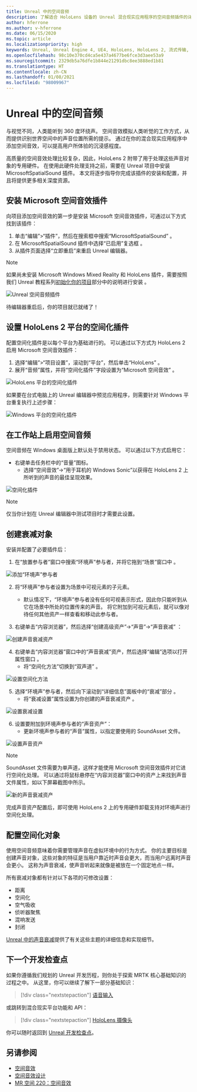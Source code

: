 ```yaml
---
title: Unreal 中的空间音频
description: 了解适合 HoloLens 设备的 Unreal 混合现实应用程序的空间音频插件的详细信息。
author: hferrone
ms.author: v-hferrone
ms.date: 06/15/2020
ms.topic: article
ms.localizationpriority: high
keywords: Unreal, Unreal Engine 4, UE4, HoloLens, HoloLens 2, 流式传输, 远程处理, 混合现实, 开发, 入门, 功能, 新项目, 仿真器, 文档, 指南, 功能, 全息影像, 游戏开发, 混合现实头戴显示设备, windows 混合现实头戴显示设备, 虚拟现实头戴显示设备, 空间音频
ms.openlocfilehash: 98c10e370cd4ca5e437a4677be6fce3d3aee53a9
ms.sourcegitcommit: 2329db5a76dfe1b844e21291dbc8ee3888ed1b81
ms.translationtype: HT
ms.contentlocale: zh-CN
ms.lasthandoff: 01/08/2021
ms.locfileid: "98009967"
---
```

# <a name="spatial-audio-in-unreal"></a>Unreal 中的空间音频

与视觉不同，人类能听到 360 度环绕声。 空间音效模拟人类听觉的工作方式，从而提供识别世界空间中的声音位置所需的提示。 通过在你的混合现实应用程序中添加空间音效，可以提高用户所体验的沉浸感程度。  

高质量的空间音效处理比较复杂，因此，HoloLens 2 附带了用于处理这些声音对象的专用硬件。  在使用此硬件处理支持之前，需要在 Unreal 项目中安装 MicrosoftSpatialSound 插件。 本文将逐步指导你完成该插件的安装和配置，并且将提供更多相关深度资源。

## <a name="installing-the-microsoft-spatial-sound-plugin"></a>安装 Microsoft 空间音效插件

向项目添加空间音效的第一步是安装 Microsoft 空间音效插件，可通过以下方式找到该插件：

1. 单击“编辑”>“插件”，然后在搜索框中搜索“MicrosoftSpatialSound” 。
2. 在 MicrosoftSpatialSound 插件中选择“已启用”复选框 。
3. 从插件页面选择“立即重启”来重启 Unreal 编辑器。

> [!NOTE]
> 如果尚未安装 Microsoft Windows Mixed Reality 和 HoloLens 插件，需要按照我们 Unreal 教程系列[初始化你的项目](tutorials/unreal-uxt-ch2.md)部分中的说明进行安装  。

![Unreal 空间音频插件](images/unreal-spatial-audio-img-01.png)

待编辑器重启后，你的项目就已就绪了！

## <a name="setting-the-spatialization-plugin-for-hololens-2-platform"></a>设置 HoloLens 2 平台的空间化插件

配置空间化插件是以每个平台为基础进行的。  可以通过以下方式为 HoloLens 2 启用 Microsoft 空间音效插件：
1. 选择“编辑”>“项目设置”，滚动到“平台”，然后单击“HoloLens” 。
2. 展开“音频”属性，并将“空间化插件”字段设置为“Microsoft 空间音效”  。

![HoloLens 平台的空间化插件](images/unreal-spatial-audio-img-02.png)

如果要在台式电脑上的 Unreal 编辑器中预览应用程序，则需要针对 Windows 平台重复执行上述步骤：

![Windows 平台的空间化插件](images/unreal-spatial-audio-img-05.png)

## <a name="enabling-spatial-audio-on-your-workstation"></a>在工作站上启用空间音频

空间音频在 Windows 桌面版上默认处于禁用状态。 可以通过以下方式启用它：
* 右键单击任务栏中的“音量”图标。
    + 选择“空间音效”->“用于耳机的 Windows Sonic”以获得在 HoloLens 2 上所听到的声音的最佳呈现效果。

![空间化插件](images/unreal-spatial-audio-img-04.png)

> [!NOTE]
>仅当你计划在 Unreal 编辑器中测试项目时才需要此设置。

## <a name="creating-attenuation-objects"></a>创建衰减对象

安装并配置了必要插件后：
1. 在“放置参与者”窗口中搜索“环境声”参与者，并将它拖到“场景”窗口中  。

![添加“环境声”参与者](images/unreal-spatial-audio-img-07.png)

2. 将“环境声”参与者设置为场景中可视元素的子元素。
    * 默认情况下，“环境声”参与者没有任何可视表示形式，因此你只能听到从它在场景中所处的位置传来的声音。 将它附加到可视元素后，就可以像对待任何其他资产一样查看和移动此参与者。

3.  右键单击“内容浏览器”，然后选择“创建高级资产”->“声音”->“声音衰减” ：

![创建声音衰减资产](images/unreal-spatial-audio-img-06.png)

4. 右键单击“内容浏览器”窗口中的“声音衰减”资产，然后选择“编辑”选项以打开属性窗口  。
    * 将“空间化方法”切换到“双声道” 。

![设置空间化方法](images/unreal-spatial-audio-img-03.png)

5. 选择“环境声”参与者，然后向下滚动到“详细信息”面板中的“衰减”部分  。
    * 将“衰减设置”属性设置为你创建的声音衰减资产 。

![设置衰减设置](images/unreal-spatial-audio-img-08.png)

6. 设置要附加到环境声参与者的“声音资产”：
    * 更新环境声参与者的“声音”属性，以指定要使用的 SoundAsset 文件。

![设置声音资产](images/unreal-spatial-audio-img-09.png)

> [!NOTE]
> SoundAsset 文件需要为单声道，这样才能使用 Microsoft 空间音效插件对它进行空间化处理。 可以通过将鼠标悬停在“内容浏览器”窗口中的资产上来找到声音文件属性，如以下屏幕截图中所示。

![新的声音衰减资产](images/unreal-spatial-audio-img-10.png)

完成声音资产配置后，即可使用 HoloLens 2 上的专用硬件卸载支持对环境声进行空间化处理。

## <a name="configuring-objects-for-spatialization"></a>配置空间化对象

使用空间音频意味着你需要管理声音在虚拟环境中的行为方式。 你的主要目标是创建声音对象，这些对象的特征是当用户靠近时声音会更大，而当用户远离时声音会更小。 这称为声音衰减，使声音听起来就像是被放在一个固定地点一样。

所有衰减对象都有针对以下各项的可修改设置：
* 距离
* 空间化
* 空气吸收
* 侦听器聚焦
* 混响发送
* 封闭

[Unreal 中的声音衰减](https://docs.unrealengine.com/Engine/Audio/DistanceModelAttenuation/index.html)提供了有关这些主题的详细信息和实现细节。

## <a name="next-development-checkpoint"></a>下一个开发检查点

如果你遵循我们规划的 Unreal 开发历程，则你处于探索 MRTK 核心基础知识的过程之中。 从这里，你可以继续了解下一部分基础知识：

> [!div class="nextstepaction"]
> [语音输入](unreal-voice-input.md)

或跳转到混合现实平台功能和 API：

> [!div class="nextstepaction"]
> [HoloLens 摄像头](unreal-hololens-camera.md)

你可以随时返回到 [Unreal 开发检查点](unreal-development-overview.md#2-core-building-blocks)。


## <a name="see-also"></a>另请参阅
* [空间音效](https://docs.microsoft.com/windows/mixed-reality/spatial-sound)
* [空间音效设计](https://docs.microsoft.com/windows/mixed-reality/spatial-sound-design)
* [MR 空间 220：空间音效](https://docs.microsoft.com/windows/mixed-reality/holograms-220)
